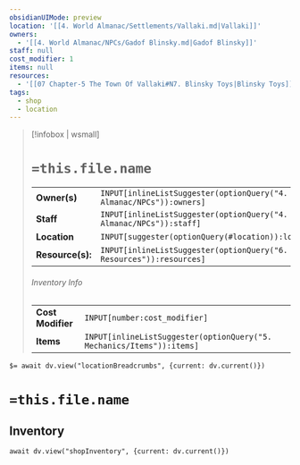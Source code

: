 ```yaml
---
obsidianUIMode: preview
location: '[[4. World Almanac/Settlements/Vallaki.md|Vallaki]]'
owners:
  - '[[4. World Almanac/NPCs/Gadof Blinsky.md|Gadof Blinsky]]'
staff: null
cost_modifier: 1
items: null
resources:
  - '[[07 Chapter-5 The Town Of Vallaki#N7. Blinsky Toys|Blinsky Toys]]'
tags:
  - shop
  - location
---
```

> [!infobox | wsmall]
> # `=this.file.name`
> |||
> |---|---|
> | **Owner(s)** | `INPUT[inlineListSuggester(optionQuery("4. World Almanac/NPCs")):owners]` |
> | **Staff** | `INPUT[inlineListSuggester(optionQuery("4. World Almanac/NPCs")):staff]` |
> | **Location** | `INPUT[suggester(optionQuery(#location)):location]` |
> | **Resource(s):** | `INPUT[inlineListSuggester(optionQuery("6. Resources")):resources]` |
> ###### Inventory Info
> |||
> |---|---|
> | **Cost Modifier** | `INPUT[number:cost_modifier]` |
> | **Items** | `INPUT[inlineListSuggester(optionQuery("5. Mechanics/Items")):items]` |

`$= await dv.view("locationBreadcrumbs", {current: dv.current()})`
# `=this.file.name`
## Inventory
```dataviewjs
await dv.view("shopInventory", {current: dv.current()})
```

